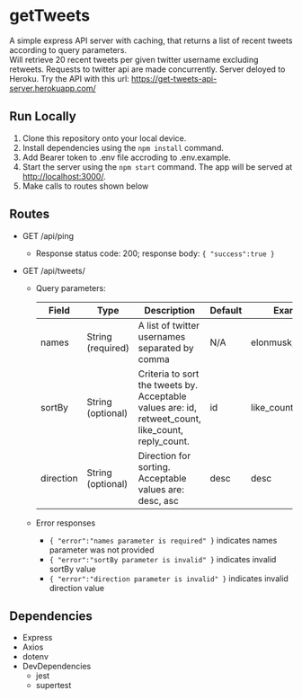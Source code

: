 # getTweets
A simple express API server with caching, that returns a list of recent tweets according to query parameters. <br>
Will retrieve 20 recent tweets per given twitter username excluding retweets. Requests to twitter api are made concurrently. Server deloyed to Heroku. Try the API with this url: https://get-tweets-api-server.herokuapp.com/

## Run Locally

1. Clone this repository onto your local device.
2. Install dependencies using the `npm install` command.
3. Add Bearer token to .env file accroding to .env.example.
5. Start the server using the `npm start` command. The app will be served at <http://localhost:3000/>.
6. Make calls to routes shown below

## Routes
- GET /api/ping
  * Response status code: 200; response body: ``` { "success":true } ```

- GET /api/tweets/
  * Query parameters:

    | Field | Type | Description | Default | Example |
    | ----- | ---- | ----------- | ------- | ------- |
    | names | String (required) | A list of twitter usernames separated by comma | N/A | elonmusk,jeffbezos |
    | sortBy | String (optional) | Criteria to sort the tweets by. Acceptable values are: id, retweet_count, like_count, reply_count. | id | like_count |
    | direction | String (optional) | Direction for sorting. Acceptable values are: desc, asc | desc | desc
  
  * Error responses
    - ```{ "error":"names parameter is required" }``` indicates names parameter was not provided
    - ```{ "error":"sortBy parameter is invalid" }``` indicates invalid sortBy value
    - ```{ "error":"direction parameter is invalid" }``` indicates invalid direction value

## Dependencies
- Express
- Axios
- dotenv
- DevDependencies
  - jest
  - supertest
